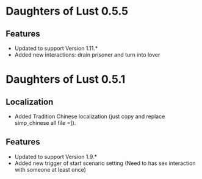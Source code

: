 # Daughters of Lust 0.5.5

## Features

* Updated to support Version 1.11.*
* Added new interactions: drain prisoner and turn into lover

# Daughters of Lust 0.5.1

## Localization

* Added Tradition Chinese localization (just copy and replace simp_chinese all file =]).

## Features

* Updated to support Version 1.9.*
* Added new trigger of start scenario setting (Need to has sex interaction with someone at least once)